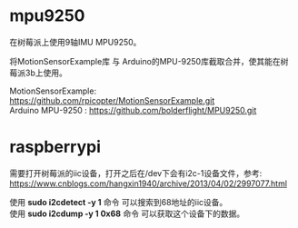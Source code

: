 # mpu9250
在树莓派上使用9轴IMU MPU9250。

将MotionSensorExample库 与 Arduino的MPU-9250库截取合并，使其能在树莓派3b上使用。

MotionSensorExample:  https://github.com/rpicopter/MotionSensorExample.git  
Arduino MPU-9250 : https://github.com/bolderflight/MPU9250.git  

# raspberrypi
需要打开树莓派的iic设备，打开之后在/dev下会有i2c-1设备文件，参考: https://www.cnblogs.com/hangxin1940/archive/2013/04/02/2997077.html 

使用 **sudo i2cdetect -y 1** 命令 可以搜索到68地址的iic设备。  
使用 **sudo i2cdump -y 1 0x68**  命令 可以获取这个设备下的数据。  

